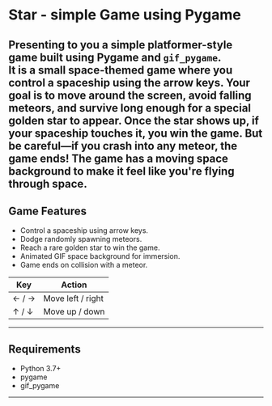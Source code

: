 # Star - simple Game using Pygame

Presenting to you a simple platformer-style game built using **Pygame** and `gif_pygame`.  
It is a small space-themed game where you control a spaceship using the arrow keys. Your goal is to move around the screen, avoid falling meteors, and survive long enough for a special golden star to appear. Once the star shows up, if your spaceship touches it, you win the game. But be careful—if you crash into any meteor, the game ends! The game has a moving space background to make it feel like you're flying through space.
---

## Game Features

- Control a spaceship using arrow keys.
- Dodge randomly spawning meteors.
-  Reach a rare golden star to win the game.
-  Animated GIF space background for immersion.
-  Game ends on collision with a meteor.

| Key        | Action              |
|------------|---------------------|
| ← / →      | Move left / right   |
| ↑ / ↓      | Move up / down      |

---

## Requirements

- Python 3.7+
- pygame
- gif_pygame

---


